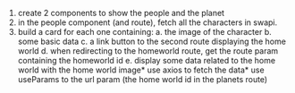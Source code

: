 1. create 2 components to show the people and the planet
2. in the people component (and route), fetch all the characters in swapi.
3. build a card for each one containing:
    a. the image of the character
    b. some basic data
    c. a link button to the second route displaying the home world
    d. when redirecting to the homeworld route, get the route param containing the homeworld id
    e. display some data related to the home world with the home world image* use axios to fetch the data* use useParams to the url param (the home world id in the planets route)